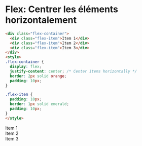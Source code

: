 <div w-full h-full>
    <div>
        <h1 pb-4 text-gradient-css font-mono text-2xl >Flex: Centrer les éléments horizontalement</h1>
    </div>
    <div grid="~ cols-2 gap-4">
<div>

```html
<div class="flex-container">
  <div class="flex-item">Item 1</div>
  <div class="flex-item">Item 2</div>
  <div class="flex-item">Item 3</div>
</div>
<style>
.flex-container {
  display: flex;
  justify-content: center; /* Center items horizontally */
  border: 2px solid orange;
  padding: 10px;
}

.flex-item {
  padding: 10px;
  border: 1px solid emerald;
  padding: 10px;
}
</style>
```
</div>
<div>
    <div flex="~ justify-center" border-2 border-orange h-89 mt-1 p-2>
      <div border-1 border-emerald p-2>Item 1</div>
      <div border-1 border-emerald p-2>Item 2</div>
      <div border-1 border-emerald p-2>Item 3</div>
    </div>
</div>
</div>
</div>

